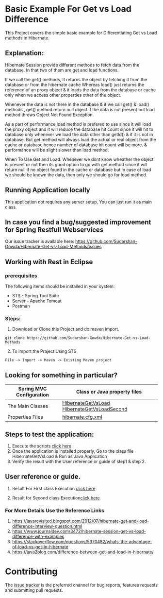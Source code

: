 
# Basic Example For Get vs Load Difference
This Project covers the simple basic example for Differentiating Get vs Load methods in Hibernate.

## Explanation:
Hibernate Session provide different methods to fetch data from the database. In that two of them are get and load functions.

If we call the get() methods, It returns  the object by fetching it from the database or from the hibernate cache
Whereas load() just returns the reference of an proxy object & it loads the data from the database or cache only when we access other properties other of the object.

Whenever the data is not there in the database & if we call get() & load() methods , get() method return null object if the data is not present but load method throws Object Not Found Exception.

As a part of performance load method is prefered to use since it will load the proxy object and it will reduce the database hit count since it will hit to database only whenever we load the data other than getId() & if it is not in database.
But get method will always load the actual or real object from the cache or database hence number of database hit count will be more. & performance will be slight slower than load method.

When To Use Get and Load:
Whenever we dont know wheather the object is present or not then its good option to go with get method since it will return null if no object found in the cache or database
but in case of load we should be known the data, then only we should go for load method.

## Running Application locally

This application not requires any server setup, You can just run it as main class.


## In case you find a bug/suggested improvement for Spring Restfull Webservices
Our issue tracker is available here: https://github.com/Sudarshan-Gowda/Hibernate-Get-vs-Load-Methods/issues


## Working with Rest in Eclipse

### prerequisites
The following items should be installed in your system:
* STS - Spring Tool Suite
* Server - Apache Tomcat
* Postman

### Steps:

1) Download or Clone this Project and do maven import.
```
git clone https://github.com/Sudarshan-Gowda/Hibernate-Get-vs-Load-Methods
```
2) To Import the Praject Using STS
```
File -> Import -> Maven -> Existing Maven project
```


## Looking for something in particular?

|Spring MVC Configuration | Class or Java property files  |
|--------------------------|---|
|The Main Classes | [HibernateGetVsLoad](https://github.com/Sudarshan-Gowda/Hibernate-Get-vs-Load-Methods/blob/master/src/main/java/com/star/sud/test/HibernateGetVsLoad.java)  [HibernateGetVsLoadSecond](https://github.com/Sudarshan-Gowda/Hibernate-Get-vs-Load-Methods/blob/master/src/main/java/com/star/sud/test/HibernateGetVsLoadSecond.java) |
|Properties Files | [hibernate.cfg.xml](https://github.com/Sudarshan-Gowda/Hibernate-Get-vs-Load-Methods/blob/master/src/main/resources/hibernate.cfg.xml) |


## Steps to test the application:

1) Execute the scripts [click here](https://github.com/Sudarshan-Gowda/Hibernate-Get-vs-Load-Methods/blob/master/src/main/resources/scripts.sql)
2) Once the application is installed properly, Go to the class file HibernateGetVsLoad & Run as Java Application
3) Verify the result with the User reference or guide of step1 & step 2.  
   
## User reference or guide.

1. Result For First class Execution [click here](https://github.com/Sudarshan-Gowda/Hibernate-Get-vs-Load-Methods/blob/master/docs/picture1.png)

2. Result for Second class Execution[click here](https://github.com/Sudarshan-Gowda/Hibernate-Get-vs-Load-Methods/blob/master/docs/picture2.png)
 
### For More Details Use the Reference Links
1. https://javarevisited.blogspot.com/2012/07/hibernate-get-and-load-difference-interview-question.html
2. https://www.journaldev.com/3472/hibernate-session-get-vs-load-difference-with-examples
3. https://stackoverflow.com/questions/5370482/whats-the-advantage-of-load-vs-get-in-hibernate
4. https://java2blog.com/difference-between-get-and-load-in-hibernate/
 
# Contributing

The [issue tracker](https://github.com/Sudarshan-Gowda/Hibernate-Get-vs-Load-Methods/issues) is the preferred channel for bug reports, features requests and submitting pull requests.
